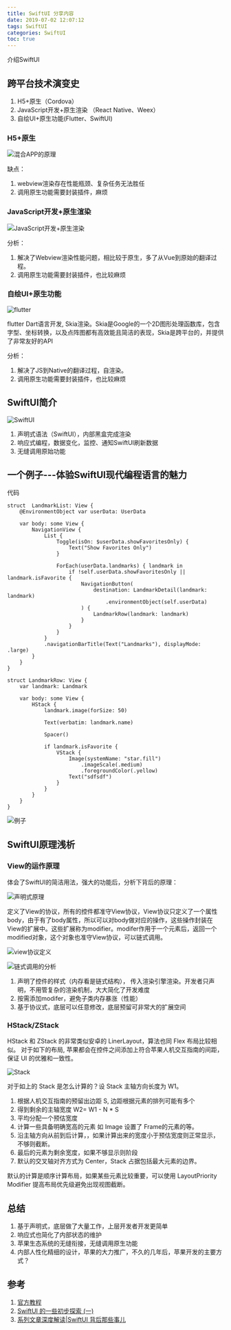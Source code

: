 ```yaml
---
title: SwiftUI 分享内容
date: 2019-07-02 12:07:12
tags: SwiftUI
categories: SwiftUI
toc: true
---
```


介绍SwiftUI

<!--more-->

## 跨平台技术演变史

1. H5+原生（Cordova）
2. JavaScript开发+原生渲染 （React Native、Weex）
3. 自绘UI+原生功能(Flutter、SwiftUI)

### H5+原生

![混合APP的原理](swiftUI_Share/SwiftUI_H5.png)

缺点：

1. webview渲染存在性能瓶颈、复杂任务无法胜任
2. 调用原生功能需要封装插件，麻烦

### JavaScript开发+原生渲染

![JavaScript开发+原生渲染](swiftUI_Share/SwiftUI_Weex.png)

分析： 

1. 解决了Webview渲染性能问题，相比较于原生，多了从Vue到原始的翻译过程。
2. 调用原生功能需要封装插件，也比较麻烦


### 自绘UI+原生功能

![flutter](swiftUI_Share/SwiftUI_flutter.png)

flutter Dart语言开发, Skia渲染。Skia是Google的一个2D图形处理函数库，包含字型、坐标转换，以及点阵图都有高效能且简洁的表现，Skia是跨平台的，并提供了非常友好的API

分析： 

1. 解决了JS到Native的翻译过程，自渲染。
2. 调用原生功能需要封装插件，也比较麻烦

## SwiftUI简介

![SwiftUI](swiftUI_Share/SwiftUI_SwiftUI.png)

1. 声明式语法（SwiftUI），内部黑盒完成渲染
2. 响应式编程，数据变化，监控、通知SwiftUI刷新数据
3. 无缝调用原始功能


## 一个例子---体验SwiftUI现代编程语言的魅力

代码

```
struct  LandmarkList: View {
    @EnvironmentObject var userData: UserData
    
    var body: some View {
        NavigationView {
            List {
                Toggle(isOn: $userData.showFavoritesOnly) {
                    Text("Show Favorites Only")
                }
                
                ForEach(userData.landmarks) { landmark in
                    if !self.userData.showFavoritesOnly || landmark.isFavorite {
                        NavigationButton(
                            destination: LandmarkDetail(landmark: landmark)
                                .environmentObject(self.userData)
                        ) {
                            LandmarkRow(landmark: landmark)
                        }
                    }
                }
            }
            .navigationBarTitle(Text("Landmarks"), displayMode: .large)
        }
    }
}
```


```
struct LandmarkRow: View {
    var landmark: Landmark

    var body: some View {
        HStack {
            landmark.image(forSize: 50)
            
            Text(verbatim: landmark.name)
            
            Spacer()
            
            if landmark.isFavorite {
                VStack {
                    Image(systemName: "star.fill")
                        .imageScale(.medium)
                        .foregroundColor(.yellow)
                    Text("sdfsdf")
                }
            }
        }
    }
}
```


![例子](swiftUI_Share/SwiftUI_Sample.png)


## SwiftUI原理浅析

### View的运作原理

体会了SwiftUI的简洁用法，强大的功能后，分析下背后的原理：

![声明式原理](swiftUI_Share/SwiftUI_modifer.png)

定义了View的协议，所有的控件都准守View协议，View协议只定义了一个属性body，由于有了body属性，所以可以对body做对应的操作，这些操作封装在View的扩展中。这些扩展称为modifier。modifer作用于一个元素后，返回一个modified对象，这个对象也准守View协议，可以链式调用。


![view协议定义](swiftUI_Share/SwiftUI_VIew_protocal.png)


![链式调用的分析](swiftUI_Share/SwiftUI_chain.png)


1. 声明了控件的样式（内存看是链式结构）， 传入渲染引擎渲染。开发者只声明，不用管复杂的渲染机制，大大简化了开发难度
2. 按需添加modifer，避免子类内存暴涨（性能）
3. 基于协议式，底层可以任意修改，底层预留可非常大的扩展空间


### HStack/ZStack


HStack 和 ZStack 的非常类似安卓的 LinerLayout，算法也同 Flex 布局比较相似。 对于如下的布局, 苹果都会在控件之间添加上符合苹果人机交互指南的间距，保证 UI 的优雅和一致性。

![Stack](swiftUI_Share/SwiftUI_Stack.png)

对于如上的 Stack 是怎么计算的？设 Stack 主轴方向长度为 W1。

1. 根据人机交互指南的预留出边距 S, 边距根据元素的排列可能有多个
2. 得到剩余的主轴宽度 W2= W1 - N * S
3. 平均分配一个预估宽度
4. 计算一些具备明确宽高的元素 如 Image 设置了 Frame的元素的等。
5. 沿主轴方向从前到后计算，，如果计算出来的宽度小于预估宽度则正常显示，不够则截断。
6. 最后的元素为剩余宽度，如果不够显示则阶段
7. 默认的交叉轴对齐方式为 Center，Stack 占据包括最大元素的边界。

默认的计算是顺序计算布局，如果某些元素比较重要，可以使用 LayoutPriority Modifier 提高布局优先级避免出现视图截断。



## 总结

1. 基于声明式，底层做了大量工作，上层开发者开发更简单
2. 响应式也简化了内部状态的维护
3. 苹果生态系统的无缝衔接，无缝调用原生功能
4. 内部人性化精细的设计，苹果的大力推广，不久的几年后，苹果开发的主要方式？

## 参考 

1. [官方教程](https://developer.apple.com/tutorials/swiftui/building-lists-and-navigation)
2. [SwiftUI 的一些初步探索 (一)](https://onevcat.com/2019/06/swift-ui-firstlook/)
3. [系列文章深度解读|SwiftUI 背后那些事儿](https://mp.weixin.qq.com/s/ciiauLB__o-cXXfKn7lL1Q)
